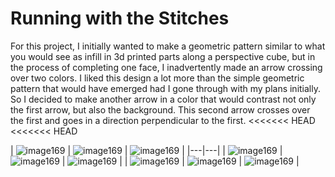 # Running with the Stitches

For this project, I initially wanted to make a geometric pattern similar to what you would see as infill in 3d printed parts along a perspective cube, but in the process of completing one face, I inadvertently made an arrow crossing over two colors. I liked this design a lot more than the simple geometric pattern that would have emerged had I gone through with my plans initially. So I decided to make another arrow in a color that would contrast not only the first arrow, but also the background. This second arrow crosses over the first and goes in a direction perpendicular to the first.
<<<<<<< HEAD
<<<<<<< HEAD

| ![image169](https://raw.githubusercontent.com/runlevelzero/Portfolio-WriteUps/master/embroideryProject/1.jpg) | ![image169](https://raw.githubusercontent.com/runlevelzero/Portfolio-WriteUps/master/embroideryProject/2.jpg) | ![image169](https://raw.githubusercontent.com/runlevelzero/Portfolio-WriteUps/master/embroideryProject/3.jpg) |
|---|---|
| ![image169](https://raw.githubusercontent.com/runlevelzero/Portfolio-WriteUps/master/embroideryProject/4.jpg) | ![image169](https://raw.githubusercontent.com/runlevelzero/Portfolio-WriteUps/master/embroideryProject/5.jpg) | ![image169](https://raw.githubusercontent.com/runlevelzero/Portfolio-WriteUps/master/embroideryProject/6.jpg) |
| ![image169](https://raw.githubusercontent.com/runlevelzero/Portfolio-WriteUps/master/embroideryProject/7.jpg) | ![image169](https://raw.githubusercontent.com/runlevelzero/Portfolio-WriteUps/master/embroideryProject/8.jpg) | ![image169](https://raw.githubusercontent.com/runlevelzero/Portfolio-WriteUps/master/embroideryProject/9.jpg) |

